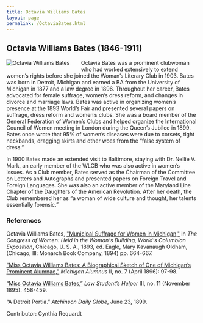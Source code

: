 ```yaml
---
title: Octavia Williams Bates
layout: page
permalink: /OctaviaBates.html
---
```


## Octavia Williams Bates (1846-1911)
<div style="float: left;padding-right: 30px;padding-bottom: 15px;"><img src="https://elizajames.github.io/WLCB_draft/assets/img/OctaviaBates.jpg" alt="Octavia Williams Bates"></div>
Octavia Bates was a prominent clubwoman who had worked extensively to extend women’s rights before she joined the Woman’s Literary Club in 1903.  Bates was born in Detroit, Michigan and earned a BA from the University of Michigan in 1877 and a law degree in 1896. Throughout her career, Bates advocated for female suffrage, women’s dress reform, and changes in divorce and marriage laws. Bates was active in organizing women’s presence at the 1893 World’s Fair and presented several papers on suffrage, dress reform and women’s clubs. She was a board member of the General Federation of Women’s Clubs and helped organize the International Council of Women meeting in London during the Queen’s Jubilee in 1899. Bates once wrote that 95% of women’s diseases were due to corsets, tight neckbands, dragging skirts and other woes from the “false system of dress.”

In 1900 Bates made an extended visit to Baltimore, staying with Dr. Nellie V. Mark, an early member of the WLCB who was also active in women’s issues. As a Club member,  Bates served as the Chairman of the Committee on Letters and Autographs and presented papers on Foreign Travel and Foreign Languages. She was also an active member of the Maryland Line Chapter of the Daughters of the American Revolution. After her death, the Club remembered her as “a woman of wide culture and thought, her talents essentially forensic.”

### References
Octavia Williams Bates, ["Municipal Suffrage for Women in Michigan,"](http://digital.library.upenn.edu/women/eagle/congress/bates.html) in *The Congress of Women: Held in the Woman's Building, World's Columbian Exposition*, Chicago, U. S. A., 1893, ed. Eagle, Mary Kavanaugh Oldham, (Chicago, Ill: Monarch Book Company, 1894) pp. 664-667. 

[“Miss Octavia Williams Bates: A Biographical Sketch of One of Michigan’s Prominent Alumnae,”](https://books.google.com/books?id=DhPiAAAAMAAJ&pg=PA98&lpg=PA98&dq=%22Octavia+Williams+Bates%22&source=bl&ots=iXbM9FKx8-&sig=OGmqgfGVgX-rPROlesSE1SEyopM&hl=en&sa=X&ved=2ahUKEwjdh7HrpY3dAhWBnFkKHX1vA_QQ6AEwEHoECAAQAQ#v=onepage&q=%22Octavia%20Williams%20Bates%22&f=false) *Michigan Alumnus* II, no. 7 (April 1896): 97-98. 

[“Miss Octavia Williams Bates,”](https://books.google.com/books?id=cRBCAQAAMAAJ&pg=PA458&lpg=PA458&dq=%22Octavia+Williams+Bates%22&source=bl&ots=pwaf9cpu6Q&sig=kurw3Z2Jgd77awZ3KGlG0k2G15c&hl=en&sa=X&ved=2ahUKEwjdh7HrpY3dAhWBnFkKHX1vA_QQ6AEwD3oECAMQAQ#v=onepage&q=%22Octavia%20Williams%20Bates%22&f=false) *Law Student’s Helper* III, no. 11 (November 1895): 458-459.  

“A Detroit Portia.” *Atchinson Daily Globe*, June 23, 1899. 

Contributor: Cynthia Requardt